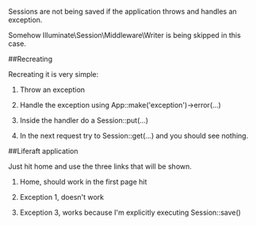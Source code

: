 Sessions are not being saved if the application throws and handles an exception.

Somehow Illuminate\Session\Middleware\Writer is being skipped in this case.

##Recreating

Recreating it is very simple:

1) Throw an exception

2) Handle the exception using App::make('exception')->error(...)

3) Inside the handler do a Session::put(...)

4) In the next request try to Session::get(...) and you should see nothing.

##Liferaft application

Just hit home and use the three links that will be shown.

1) Home, should work in the first page hit

2) Exception 1, doesn't work

3) Exception 3, works because I'm explicitly executing Session::save()

